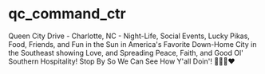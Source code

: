 # qc_command_ctr
Queen City Drive - Charlotte, NC - Night-Life, Social Events, Lucky Pikas, Food, Friends, and Fun in the Sun in America's Favorite Down-Home City in the Southeast showing Love, and Spreading Peace, Faith, and Good Ol' Southern Hospitality! Stop By So We Can See How Y'all Doin'! 🙏👑😄❤️
